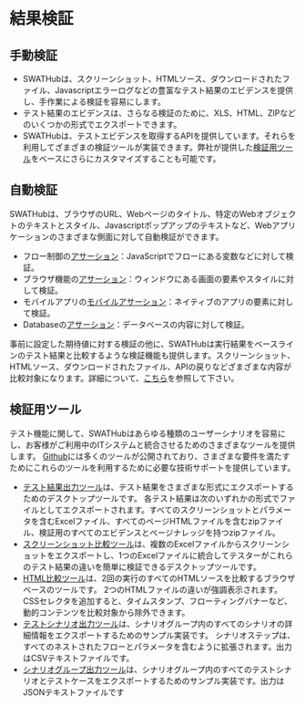 結果検証
===

手動検証
---

* SWATHubは、スクリーンショット、HTMLソース、ダウンロードされたファイル、Javascriptエラーログなどの豊富なテスト結果のエビデンスを提供し、手作業による検証を容易にします。
* テスト結果のエビデンスは、さらなる検証のために、XLS、HTML、ZIPなどのいくつかの形式でエクスポートできます。
* SWATHubは、テストエビデンスを取得するAPIを提供しています。それらを利用してざまざまの検証ツールが実装できます。弊社が提供した[検証用ツール](#検証用ツール)をベースにさらにカスタマイズすることも可能です。

自動検証
---

SWATHubは、ブラウザのURL、Webページのタイトル、特定のWebオブジェクトのテキストとスタイル、Javascriptポップアップのテキストなど、Webアプリケーションのさまざまな側面に対して自動検証ができます。

* フロー制御の[アサーション](sop_control.md#アサーション)：JavaScriptでフローにある変数などに対して検証。
* ブラウザ機能の[アサーション](sop_browser.md#アサーション)：ウィンドウにある画面の要素やスタイルに対して検証。
* モバイルアプリの[モバイルアサーション](sop_mobileapp.md#モバイルアサーション)：ネイティブのアプリの要素に対して検証。
* Databaseの[アサーション](sop_database.md#アサーション)：データベースの内容に対して検証。

事前に設定した期待値に対する検証の他に、SWATHubは実行結果をベースラインのテスト結果と比較するような検証機能も提供します。スクリーンショット、HTMLソース、ダウンロードされたファイル、APIの戻りなどざまざまな内容が比較対象になります。詳細について、[こちら](flow_step_option.md#stepdiff)を参照して下さい。

検証用ツール
---

テスト機能に関して、SWATHubはあらゆる種類のユーザーシナリオを容易にし、お客様がご利用中のITシステムと統合させるためのさまざまなツールを提供します。 [Github](https://github.com/SmartekWorks)には多くのツールが公開されており、さまざまな要件を満たすためにこれらのツールを利用するために必要な技術サポートを提供しています。

* [テスト結果出力ツール](https://github.com/SmartekWorks/result-export)は、テスト結果をさまざまな形式にエクスポートするためのデスクトップツールです。 各テスト結果は次のいずれかの形式でファイルとしてエクスポートされます。すべてのスクリーンショットとパラメータを含むExcelファイル、すべてのページHTMLファイルを含むzipファイル、検証用のすべてのエビデンスとページナレッジを持つzipファイル。
* [スクリーンショット比較ツール](https://github.com/SmartekWorks/screenshot-diff)は、複数のExcelファイルからスクリーンショットをエクスポートし、1つのExcelファイルに統合してテスターがこれらのテスト結果の違いを簡単に検証できるデスクトップツールです。
* [HTML比較ツール](https://github.com/SmartekWorks/html-diff)は、2回の実行のすべてのHTMLソースを比較するブラウザベースのツールです。 2つのHTMLファイルの違いが強調表示されます。 CSSセレクタを追加すると、タイムスタンプ、フローティングバナーなど、動的コンテンツを比較対象から除外できます。
* [テストシナリオ出力ツール](https://github.com/SmartekWorks/scenarios-export)は、シナリオグループ内のすべてのシナリオの詳細情報をエクスポートするためのサンプル実装です。 シナリオステップは、すべてのネストされたフローとパラメータを含むように拡張されます。出力はCSVテキストファイルです。
* [シナリオグループ出力ツール](https://github.com/SmartekWorks/testset-export)は、シナリオグループ内のすべてのテストシナリオとテストケースをエクスポートするためのサンプル実装です。出力はJSONテキストファイルです